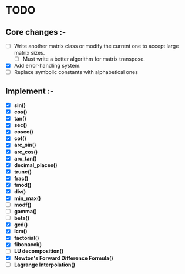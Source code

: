 # TODO

## Core changes :-

- [ ] Write another matrix class or modify the current one to accept large matrix sizes.
  - [ ] Must write a better algorithm for matrix transpose.

- [x] Add error-handling system.
- [ ] Replace symbolic constants with alphabetical ones

## Implement :-

- [x] **sin()**
- [x] **cos()**
- [x] **tan()**
- [x] **sec()**
- [x] **cosec()**
- [x] **cot()**
- [x] **arc_sin()**
- [x] **arc_cos()**
- [x] **arc_tan()**
- [x] **decimal_places()**
- [x] **trunc()**
- [x] **frac()**
- [x] **fmod()**
- [x] **div()**
- [x] **min_max()**
- [ ] **modf()**
- [ ] **gamma()**
- [ ] **beta()**
- [x] **gcd()**
- [x] **lcm()**
- [x] **factorial()**
- [x] **fibonacci()**
- [ ] **LU decomposition()**
- [x] **Newton's Forward Difference Formula()**
- [ ] **Lagrange Interpolation()**
